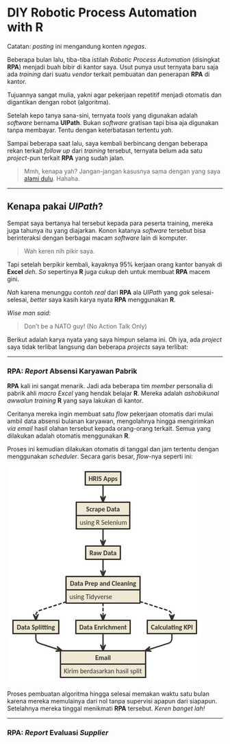 DIY Robotic Process Automation with R
================

Catatan: *posting* ini mengandung konten *ngegas*.

Beberapa bulan lalu, tiba-tiba istilah *Robotic Process Automation*
(disingkat **RPA**) menjadi buah bibir di kantor saya. Usut punya usut
ternyata baru saja ada *training* dari suatu *vendor* terkait pembuatan
dan penerapan **RPA** di kantor.

Tujuannya sangat mulia, yakni agar pekerjaan repetitif menjadi otomatis
dan digantikan dengan robot (algoritma).

Setelah kepo tanya sana-sini, ternyata *tools* yang digunakan adalah
*software* bernama **UIPath**. Bukan *software* gratisan tapi bisa aja
digunakan tanpa membayar. Tentu dengan keterbatasan tertentu *yah*.

Sampai beberapa saat lalu, saya kembali berbincang dengan beberapa rekan
terkait *follow up* dari *training* tersebut, ternyata belum ada satu
*project*-pun terkait **RPA** yang sudah jalan.

> Mmh, kenapa yah? Jangan-jangan kasusnya sama dengan yang saya [alami
> dulu](https://ikanx101.github.io/blog/blog-promo-hemat-id/). Hahaha.

-----

## Kenapa pakai *UIPath*?

Sempat saya bertanya hal tersebut kepada para peserta training, mereka
juga tahunya itu yang diajarkan. Konon katanya *software* tersebut bisa
berinteraksi dengan berbagai macam *software* lain di komputer.

> Wah keren nih pikir saya.

Tapi setelah berpikir kembali, kayaknya 95% kerjaan orang kantor banyak
di **Excel** *deh*. *So* sepertinya **R** juga cukup deh untuk membuat
**RPA** macem gini.

*Nah* karena menunggu contoh *real* dari **RPA** ala *UIPath* yang *gak*
selesai-selesai, *better* saya kasih karya nyata **RPA** menggunakan
**R**.

*Wise man said:*

> Don’t be a NATO guy\! (No Action Talk Only)

Berikut adalah karya nyata yang saya himpun selama ini. Oh iya, ada
*project* saya tidak terlibat langsung dan beberapa *projects* saya
terlibat:

-----

### RPA: *Report* Absensi Karyawan Pabrik

**RPA** kali ini sangat menarik. Jadi ada beberapa tim *member*
personalia di pabrik ahli *macro Excel* yang hendak belajar **R**.
Mereka adalah *ashobikunal awwalun* *training* **R** yang saya lakukan
di kantor.

Ceritanya mereka ingin membuat satu *flow* pekerjaan otomatis dari mulai
ambil data absensi bulanan karyawan, mengolahnya hingga mengirimkan *via
email* hasil olahan tersebut kepada orang-orang terkait. Semua yang
dilakukan adalah otomatis menggunakan **R**.

Proses ini kemudian dilakukan otomatis di tanggal dan jam tertentu
dengan menggunakan *scheduler*. Secara garis besar, *flow*-nya seperti
ini:

<img src="hris.png" width="455" />

Proses pembuatan algoritma hingga selesai memakan waktu satu bulan
karena mereka memulainya dari nol tanpa supervisi apapun dari siapapun.
Setelahnya mereka tinggal menikmati **RPA** tersebut. *Keren banget
lah\!*

-----

### RPA: *Report* Evaluasi *Supplier*
